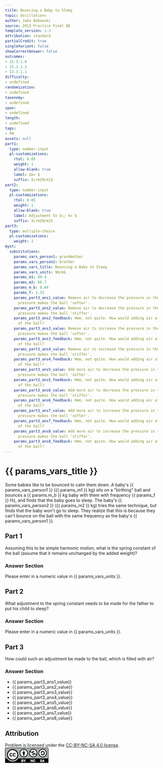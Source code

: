 ```yaml
---
title: Bouncing a Baby to Sleep
topic: Oscillations
author: Jake Bobowski
source: 2013 Practice Final Q8
template_version: 1.3
attribution: standard
partialCredit: true
singleVariant: false
showCorrectAnswer: false
outcomes:
- 15.3.1.0
- 15.2.1.3
- 13.3.1.1
difficulty:
- undefined
randomization:
- undefined
taxonomy:
- undefined
span:
- undefined
length:
- undefined
tags:
- PW
assets: null
part1:
  type: number-input
  pl-customizations:
    rtol: 0.05
    weight: 1
    allow-blank: true
    label: $k= $
    suffix: $\rm{N/m}$
part2:
  type: number-input
  pl-customizations:
    rtol: 0.05
    weight: 1
    allow-blank: true
    label: Adjustment to $\; k= $
    suffix: $\rm{N/m}$
part3:
  type: multiple-choice
  pl-customizations:
    weight: 1
myst:
  substitutions:
    params_vars_person1: grandmother
    params_vars_person2: brother
    params_vars_title: Bouncing a Baby to Sleep
    params_vars_units: $N/m$
    params_m1: 89.4
    params_m2: 66.7
    params_m_b: 8.64
    params_f: 1.33
    params_part3_ans1_value: Remove air to decrease the pressure in the ball. Decreased
      pressure makes the ball 'softer'.
    params_part3_ans2_value: Remove air to decrease the pressure in the ball. Decreased
      pressure makes the ball 'stiffer'.
    params_part3_ans2_feedback: Hmm, not quite. How would adding air affect pressure
      of the ball?
    params_part3_ans3_value: Remove air to increase the pressure in the ball. Increased
      pressure makes the ball 'softer'.
    params_part3_ans3_feedback: Hmm, not quite. How would adding air affect pressure
      of the ball?
    params_part3_ans4_value: Remove air to increase the pressure in the ball. Increased
      pressure makes the ball 'stiffer'.
    params_part3_ans4_feedback: Hmm, not quite. How would adding air affect pressure
      of the ball?
    params_part3_ans5_value: Add more air to decrease the pressure in the ball. Decreased
      pressure makes the ball 'softer'.
    params_part3_ans5_feedback: Hmm, not quite. How would adding air affect pressure
      of the ball?
    params_part3_ans6_value: Add more air to decrease the pressure in the ball. Decreased
      pressure makes the ball 'stiffer'.
    params_part3_ans6_feedback: Hmm, not quite. How would adding air affect pressure
      of the ball?
    params_part3_ans7_value: Add more air to increase the pressure in the ball. Increased
      pressure makes the ball 'softer'.
    params_part3_ans7_feedback: Hmm, not quite. How would adding air affect pressure
      of the ball?
    params_part3_ans8_value: Add more air to increase the pressure in the ball. Increased
      pressure makes the ball 'stiffer'.
    params_part3_ans8_feedback: Hmm, not quite. How would adding air affect pressure
      of the ball?
---
```

# {{ params_vars_title }}
Some  babies  like  to  be  bounced  to  calm  them  down.   A  baby's  {{ params_vars_person1 }} ({{ params_m1 }} kg) sits on a "birthing" ball and bounces a {{ params.m_b }} kg baby with them with frequency {{ params_f }} Hz, and finds that the baby goes to sleep.  The baby's {{ params_vars_person2 }} ({{ params_m2 }} kg) tries the same technique, but finds that the baby won't go to sleep.  They realize that this is because they can't bounce on the ball with the same frequency as the baby's {{ params_vars_person1 }}.

## Part 1

Assuming this to be simple harmonic motion, what is the spring constant of the ball (assume that it remains unchanged by the added weight)?

### Answer Section

Please enter in a numeric value in {{ params_vars_units }}.

## Part 2

What adjustment to the spring constant needs to be made for the father to put his child to sleep?

### Answer Section

Please enter in a numeric value in {{ params_vars_units }}.

## Part 3

How could such an adjustment be made to the ball, which is filled with air?

### Answer Section

- {{ params_part3_ans1_value}}
- {{ params_part3_ans2_value}}
- {{ params_part3_ans3_value}}
- {{ params_part3_ans4_value}}
- {{ params_part3_ans5_value}}
- {{ params_part3_ans6_value}}
- {{ params_part3_ans7_value}}
- {{ params_part3_ans8_value}}

## Attribution

Problem is licensed under the [CC-BY-NC-SA 4.0 license](https://creativecommons.org/licenses/by-nc-sa/4.0/).<br> ![The Creative Commons 4.0 license requiring attribution-BY, non-commercial-NC, and share-alike-SA license.](https://raw.githubusercontent.com/firasm/bits/master/by-nc-sa.png)